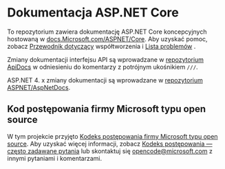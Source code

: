 # <a name="aspnet-core-docs"></a>Dokumentacja ASP.NET Core

To repozytorium zawiera dokumentację ASP.NET Core koncepcyjnych hostowaną w [docs.Microsoft.com/ASPNET/Core](https://docs.microsoft.com/aspnet/core). Aby uzyskać pomoc, zobacz [Przewodnik dotyczący](CONTRIBUTING.md) współtworzenia i [Lista problemów](https://github.com/aspnet/Docs/issues) .

Zmiany dokumentacji interfejsu API są wprowadzane w [repozytorium ApiDocs](https://github.com/aspnet/ApiDocs) w odniesieniu do komentarzy z potrójnym ukośnikiem `///`.

ASP.NET 4. x zmiany dokumentacji są wprowadzane w [repozytorium ASPNET/AspNetDocs](https://github.com/aspnet/AspNetDocs).

## <a name="microsoft-open-source-code-of-conduct"></a>Kod postępowania firmy Microsoft typu open source

W tym projekcie przyjęto [Kodeks postępowania firmy Microsoft typu open source](https://opensource.microsoft.com/codeofconduct/).
Aby uzyskać więcej informacji, zobacz [Kodeks postępowania — często zadawane pytania](https://opensource.microsoft.com/codeofconduct/faq/) lub skontaktuj się [opencode@microsoft.com](mailto:opencode@microsoft.com) z innymi pytaniami i komentarzami.